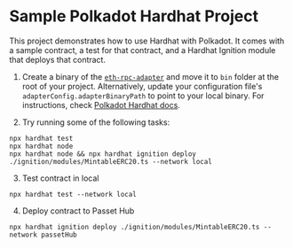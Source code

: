 # Sample Polkadot Hardhat Project

This project demonstrates how to use Hardhat with Polkadot. It comes with a sample contract, a test for that contract, and a Hardhat Ignition module that deploys that contract.

1. Create a binary of the [`eth-rpc-adapter`](https://github.com/paritytech/polkadot-sdk/tree/master/substrate/frame/revive/rpc) and move it to `bin` folder at the root of your project. Alternatively, update your configuration file's `adapterConfig.adapterBinaryPath` to point to your local binary. For instructions, check [Polkadot Hardhat docs](https://papermoonio.github.io/polkadot-mkdocs/develop/smart-contracts/dev-environments/hardhat/#testing-your-contract).

2. Try running some of the following tasks:

```shell
npx hardhat test
npx hardhat node
npx hardhat node && npx hardhat ignition deploy ./ignition/modules/MintableERC20.ts --network local
```

3. Test contract in local

```shell
npx hardhat test --network local
```

4. Deploy contract to Passet Hub

```shell
npx hardhat ignition deploy ./ignition/modules/MintableERC20.ts --network passetHub
```
